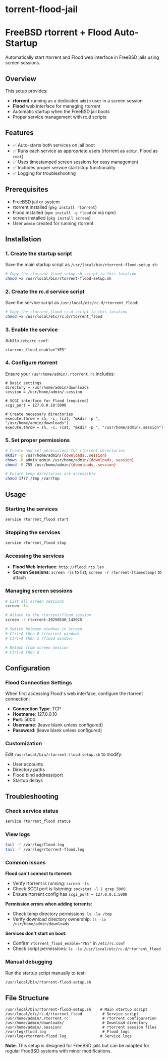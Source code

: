 # torrent-flood-jail
# FreeBSD rtorrent + Flood Auto-Startup

Automatically start rtorrent and Flood web interface in FreeBSD jails using screen sessions.

## Overview

This setup provides:
- **rtorrent** running as a dedicated `admin` user in a screen session
- **Flood** web interface for managing rtorrent
- Automatic startup when the FreeBSD jail boots
- Proper service management with rc.d scripts

## Features

- ✅ Auto-starts both services on jail boot
- ✅ Runs each service as appropriate users (rtorrent as `admin`, Flood as `root`)
- ✅ Uses timestamped screen sessions for easy management
- ✅ Includes proper service start/stop functionality
- ✅ Logging for troubleshooting

## Prerequisites

- FreeBSD jail or system
- rtorrent installed (`pkg install rtorrent`)
- Flood installed (`npm install -g flood` or via npm)
- screen installed (`pkg install screen`)
- User `admin` created for running rtorrent

## Installation

### 1. Create the startup script

Save the main startup script as `/usr/local/bin/rtorrent-flood-setup.sh`:

```bash
# Copy the rtorrent-flood-setup.sh script to this location
chmod +x /usr/local/bin/rtorrent-flood-setup.sh
```

### 2. Create the rc.d service script

Save the service script as `/usr/local/etc/rc.d/rtorrent_flood`:

```bash
# Copy the rtorrent_flood rc.d script to this location
chmod +x /usr/local/etc/rc.d/rtorrent_flood
```

### 3. Enable the service

Add to `/etc/rc.conf`:
```
rtorrent_flood_enable="YES"
```

### 4. Configure rtorrent

Ensure your `/usr/home/admin/.rtorrent.rc` includes:

```
# Basic settings
directory = /usr/home/admin/downloads
session = /usr/home/admin/.session

# SCGI interface for Flood (required)
scgi_port = 127.0.0.10:5000

# Create necessary directories
execute.throw = sh, -c, (cat, "mkdir -p ", "/usr/home/admin/downloads")
execute.throw = sh, -c, (cat, "mkdir -p ", "/usr/home/admin/.session")
```

### 5. Set proper permissions

```bash
# Create and set permissions for rtorrent directories
mkdir -p /usr/home/admin/{downloads,.session}
chown -R admin:admin /usr/home/admin/{downloads,.session}
chmod -R 755 /usr/home/admin/{downloads,.session}

# Ensure temp directories are accessible
chmod 1777 /tmp /var/tmp
```

## Usage

### Starting the services
```bash
service rtorrent_flood start
```

### Stopping the services
```bash
service rtorrent_flood stop
```

### Accessing the services

- **Flood Web Interface**: `http://flood.rtp.lan` 
- **Screen Sessions**: `screen -ls` to list, `screen -r rtorrent-[timestamp]` to attach

### Managing screen sessions

```bash
# List all screen sessions
screen -ls

# Attach to the rtorrent/flood session
screen -r rtorrent-20250530_143025

# Switch between windows in screen
# Ctrl+A then 0 (rtorrent window)
# Ctrl+A then 1 (flood window)

# Detach from screen session
# Ctrl+A then d
```

## Configuration

### Flood Connection Settings

When first accessing Flood's web interface, configure the rtorrent connection:

- **Connection Type**: TCP
- **Hostname**: 127.0.0.10
- **Port**: 5000
- **Username**: (leave blank unless configured)
- **Password**: (leave blank unless configured)

### Customization

Edit `/usr/local/bin/rtorrent-flood-setup.sh` to modify:
- User accounts
- Directory paths  
- Flood bind address/port
- Startup delays

## Troubleshooting

### Check service status
```bash
service rtorrent_flood status
```

### View logs
```bash
tail -f /var/log/flood.log
tail -f /var/log/rtorrent-flood.log
```

### Common issues

**Flood can't connect to rtorrent:**
- Verify rtorrent is running: `screen -ls`
- Check SCGI port is listening: `sockstat -l | grep 5000`
- Ensure rtorrent config has `scgi_port = 127.0.0.1:5000`

**Permission errors when adding torrents:**
- Check temp directory permissions: `ls -la /tmp`
- Verify download directory ownership: `ls -la /usr/home/admin/downloads`

**Services don't start on boot:**
- Confirm `rtorrent_flood_enable="YES"` in `/etc/rc.conf`
- Check script permissions: `ls -la /usr/local/etc/rc.d/rtorrent_flood`

### Manual debugging

Run the startup script manually to test:
```bash
/usr/local/bin/rtorrent-flood-setup.sh
```

## File Structure

```
/usr/local/bin/rtorrent-flood-setup.sh    # Main startup script
/usr/local/etc/rc.d/rtorrent_flood         # Service script
/usr/home/admin/.rtorrent.rc               # rtorrent configuration
/usr/home/admin/downloads/                 # Download directory
/usr/home/admin/.session/                  # rtorrent session files
/var/log/flood.log                         # Flood logs
/var/log/rtorrent-flood.log               # Service logs
```

**Note**: This setup is designed for FreeBSD jails but can be adapted for regular FreeBSD systems with minor modifications.
